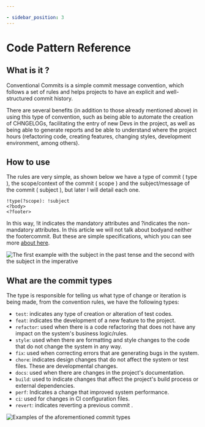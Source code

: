 ```yaml
---

- sidebar_position: 3
---
```


# Code Pattern Reference

## What is it ?
Conventional Commits is a simple commit message convention, which follows a set of rules and helps projects to have an explicit and well-structured commit history.

There are several benefits (in addition to those already mentioned above) in using this type of convention, such as being able to automate the creation of CHNGELOGs, facilitating the entry of new Devs in the project, as well as being able to generate reports and be able to understand where the project hours (refactoring code, creating features, changing styles, development environment, among others).

## How to use
The rules are very simple, as shown below we have a type of commit ( type ), the scope/context of the commit ( scope ) and the subject/message of the commit ( subject ), but later I will detail each one.

```
!type(?scope): !subject 
<?body> 
<?footer>
```

In this way, !it indicates the mandatory attributes and ?indicates the non-mandatory attributes. In this article we will not talk about bodyand neither the footercommit. But these are simple specifications, which you can see more [about here](https://www.conventionalcommits.org/pt-br/v1.0.0-beta.4/#especifica%C3%A7%C3%A3o).

<img src="/img/commit-message-resume.webp" alt="The first example with the subject in the past tense and the second with the subject in the imperative" />


## What are the commit types
The type is responsible for telling us what type of change or iteration is being made, from the convention rules, we have the following types:


- `test`: indicates any type of creation or alteration of test codes.
- `feat`: indicates the development of a new feature to the project.
- `refactor`: used when there is a code refactoring that does not have any impact on the system's business logic/rules.
- `style`: used when there are formatting and style changes to the code that do not change the system in any way.
- `fix`: used when correcting errors that are generating bugs in the system.
- `chore`: indicates design changes that do not affect the system or test files. These are developmental changes.
- `docs`: used when there are changes in the project's documentation.
- `build`: used to indicate changes that affect the project's build process or external dependencies.
- `perf`: Indicates a change that improved system performance.
- `ci`: used for changes in CI configuration files.
- `revert`: indicates reverting a previous commit .


<img src="/img/commit-message.webp" alt="Examples of the aforementioned commit types"/>